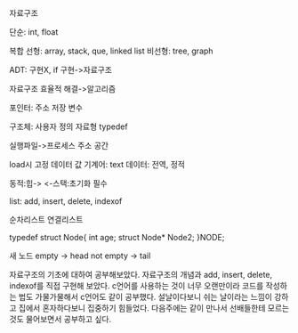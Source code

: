 자료구조

단순: int, float

복합
선형: array, stack, que, linked list
비선형: tree, graph

ADT: 구현X,
if 구현->자료구조

자료구조 효율적 해결->알고리즘

포인터: 주소 저장 변수

구조체: 사용자 정의 자료형
typedef

실행파일->프로세스 주소 공간

load시 고정 데이터 값
기계어: text
데이터: 전역, 정적

동적:힙->                      <-스택:초기화 필수

list: add, insert, delete, indexof


순차리스트
연결리스트

typedef struct Node{
	int age;
	struct Node* Node2;
}NODE;


새 노드 empty -> head
  not empty -> tail

자료구조의 기초에 대하여 공부해보았다. 자료구조의 개념과 add, insert, delete, indexof를 직접 구현해 보았다.
c언어를 사용하는 것이 너무 오랜만이라 코드를 작성하는 법도 가물가물해서 c언어도 같이 공부했다.
설날이다보니 쉬는 날이라는 느낌이 강하고 집에서 혼자하다보니 집중하기 힘들었다.
다음주에는 같이 만나서 선배들한테 모르는 것도 물어보면서 공부하고 싶다.
